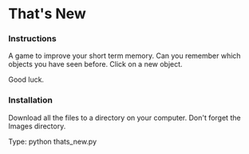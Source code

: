 # That's New

### Instructions
A game to improve your short term memory.
Can you remember which objects you have seen before.
Click on a new object.

Good luck.

### Installation
Download all the files to a directory on your computer.
Don't forget the Images directory.

Type: python thats_new.py
